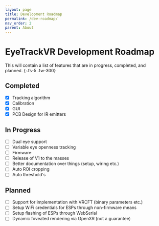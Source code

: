 ```yaml
---
layout: page
title: Development Roadmap
permalink: /dev-roadmap/
nav_order: 2
parent: About
---
```



# EyeTrackVR Development Roadmap

This will contain a list of features that are in progress, completed, and planned.
{:.fs-5 .fw-300}

## Completed

- [x] Tracking algorithm
- [x] Calibration
- [x] GUI
- [X] PCB Design for IR emitters

## In Progress

- [ ] Dual eye support
- [ ] Variable eye openness tracking
- [ ] Firmware
- [ ] Release of V1 to the masses
- [ ] Better documentation over things (setup, wiring etc.)
- [ ] Auto ROI cropping
- [ ] Auto threshold's

## Planned

- [ ] Support for implementation with VRCFT (binary parameters etc.)
- [ ] Setup WiFi credentials for ESPs through non-firmware means
- [ ] Setup flashing of ESPs through WebSerial
- [ ] Dynamic foveated rendering via OpenXR (not a guarantee)
